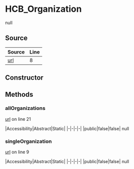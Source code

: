 # HCB_Organization

null
## Source
|Source|Line|
|-|-|
|[url](https://github.com/devramsean0/hcb.js/blob/77295be/src/api_endpoints/organization.ts#L8)|8|
## Constructor
## Methods
### allOrganizations
[url](https://github.com/devramsean0/hcb.js/blob/77295be/src/api_endpoints/organization.ts#L21) on line 21  

|Accessibility|Abstract|Static|
|-|-|-|-|
|public|false|false|
null

### singleOrganization
[url](https://github.com/devramsean0/hcb.js/blob/77295be/src/api_endpoints/organization.ts#L9) on line 9  

|Accessibility|Abstract|Static|
|-|-|-|-|
|public|false|false|
null
